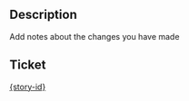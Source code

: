 ## Description

Add notes about the changes you have made

## Ticket

[{story-id}](https://www.pivotaltracker.com/story/show/{story-id})
